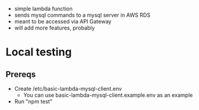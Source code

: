 - simple lambda function
- sends mysql commands to a mysql server in AWS RDS
- meant to be accessed via API Gateway
- will add more features, probably


# Local testing

## Prereqs
- Create /etc/basic-lambda-mysql-client.env
  - You can use basic-lambda-mysql-client.example.env as an example
- Run "npm test"
